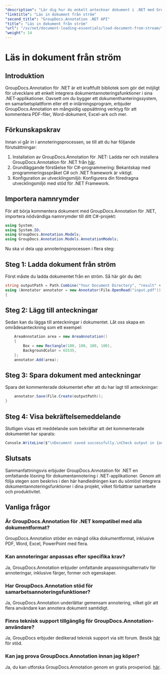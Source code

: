 ```yaml
---
"description": "Lär dig hur du enkelt antecknar dokument i .NET med GroupDocs.Annotation. Förbättra samarbete och produktivitet."
"linktitle": "Läs in dokument från ström"
"second_title": "GroupDocs.Annotation .NET API"
"title": "Läs in dokument från ström"
"url": "/sv/net/document-loading-essentials/load-document-from-stream/"
"weight": 14
---
```


# Läs in dokument från ström

## Introduktion
GroupDocs.Annotation för .NET är ett kraftfullt bibliotek som gör det möjligt för utvecklare att enkelt integrera dokumentannoteringsfunktioner i sina .NET-applikationer. Oavsett om du bygger ett dokumenthanteringssystem, en samarbetsplattform eller ett e-inlärningsprogram, erbjuder GroupDocs.Annotation en mångsidig uppsättning verktyg för att kommentera PDF-filer, Word-dokument, Excel-ark och mer.
## Förkunskapskrav
Innan vi går in i annoteringsprocessen, se till att du har följande förutsättningar:
1. Installation av GroupDocs.Annotation för .NET: Ladda ner och installera GroupDocs.Annotation för .NET från [här](https://releases.groupdocs.com/annotation/net/).
2. Grundläggande förståelse för C#-programmering: Bekantskap med programmeringsspråket C# och .NET framework är viktigt.
3. Konfiguration av utvecklingsmiljö: Konfigurera din föredragna utvecklingsmiljö med stöd för .NET Framework.

## Importera namnrymder
För att börja kommentera dokument med GroupDocs.Annotation för .NET, importera nödvändiga namnrymder till ditt C#-projekt:
```csharp
using System;
using System.IO;
using GroupDocs.Annotation.Models;
using GroupDocs.Annotation.Models.AnnotationModels;
```

Nu ska vi dela upp annoteringsprocessen i flera steg:
## Steg 1: Ladda dokument från ström
Först måste du ladda dokumentet från en ström. Så här gör du det:
```csharp
string outputPath = Path.Combine("Your Document Directory", "result" + Path.GetExtension("input.pdf"));
using (Annotator annotator = new Annotator(File.OpenRead("input.pdf")))
{
```
## Steg 2: Lägg till anteckningar
Sedan kan du lägga till anteckningar i dokumentet. Låt oss skapa en områdesanteckning som ett exempel:
```csharp
	AreaAnnotation area = new AreaAnnotation()
	{
		Box = new Rectangle(100, 100, 100, 100),
		BackgroundColor = 65535,
	};
	annotator.Add(area);
```
## Steg 3: Spara dokument med anteckningar
Spara det kommenterade dokumentet efter att du har lagt till anteckningar:
```csharp
	annotator.Save(File.Create(outputPath));
}
```
## Steg 4: Visa bekräftelsemeddelande
Slutligen visas ett meddelande som bekräftar att det kommenterade dokumentet har sparats:
```csharp
Console.WriteLine($"\nDocument saved successfully.\nCheck output in {outputPath}.");
```

## Slutsats
Sammanfattningsvis erbjuder GroupDocs.Annotation för .NET en omfattande lösning för dokumentannotering i .NET-applikationer. Genom att följa stegen som beskrivs i den här handledningen kan du sömlöst integrera dokumentannoteringsfunktioner i dina projekt, vilket förbättrar samarbete och produktivitet.
## Vanliga frågor
### Är GroupDocs.Annotation för .NET kompatibel med alla dokumentformat?
GroupDocs.Annotation stöder en mängd olika dokumentformat, inklusive PDF, Word, Excel, PowerPoint med flera.
### Kan annoteringar anpassas efter specifika krav?
Ja, GroupDocs.Annotation erbjuder omfattande anpassningsalternativ för annoteringar, inklusive färger, former och egenskaper.
### Har GroupDocs.Annotation stöd för samarbetsannoteringsfunktioner?
Ja, GroupDocs.Annotation underlättar gemensam annotering, vilket gör att flera användare kan annotera dokument samtidigt.
### Finns teknisk support tillgänglig för GroupDocs.Annotation-användare?
Ja, GroupDocs erbjuder dedikerad teknisk support via sitt forum. Besök [här](https://forum.groupdocs.com/c/annotation/10) för stöd.
### Kan jag prova GroupDocs.Annotation innan jag köper?
Ja, du kan utforska GroupDocs.Annotation genom en gratis provperiod. [här](https://releases.groupdocs.com/).